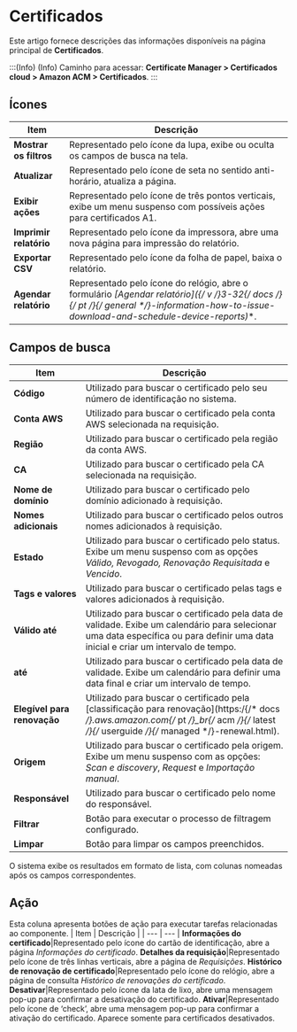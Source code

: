 # Certificados

Este artigo fornece descrições das informações disponíveis na página principal de **Certificados**.

:::(Info) (Info)
Caminho para acessar: **Certificate Manager > Certificados cloud > Amazon ACM > Certificados**.
:::

## Ícones

| Item | Descrição |
| --- | --- |
| **Mostrar os filtros** |Representado pelo ícone da lupa, exibe ou oculta os campos de busca na tela.|
| **Atualizar** |Representado pelo ícone de seta no sentido anti-horário, atualiza a página.|
| **Exibir ações** |Representado pelo ícone de três pontos verticais, exibe um menu suspenso com possíveis ações para certificados A1.|
| **Imprimir relatório** |Representado pelo ícone da impressora, abre uma nova página para impressão do relatório.|
| **Exportar CSV** |Representado pelo ícone da folha de papel, baixa o relatório.|
| **Agendar relatório** |Representado pelo ícone do relógio, abre o formulário **[Agendar relatório]({/* v */}3-32{/* docs */}{/* pt */}{/* general */}-information-how-to-issue-download-and-schedule-device-reports)**. |

## Campos de busca
| Item | Descrição |
| --- | --- |
**Código**|Utilizado para buscar o certificado pelo seu número de identificação no sistema.
**Conta AWS**|Utilizado para buscar o certificado pela conta AWS selecionada na requisição.
**Região**|Utilizado para buscar o certificado pela região da conta AWS.
**CA**|Utilizado para buscar o certificado pela CA selecionada na requisição.
**Nome de domínio**|Utilizado para buscar o certificado pelo domínio adicionado à requisição.
**Nomes adicionais**|Utilizado para buscar o certificado pelos outros nomes adicionados à requisição.
**Estado**|Utilizado para buscar o certificado pelo status. Exibe um menu suspenso com as opções *Válido, Revogado, Renovação Requisitada* e *Vencido*.
**Tags e valores**|Utilizado para buscar o certificado pelas tags e valores adicionados à requisição.
**Válido até**|Utilizado para buscar o certificado pela data de validade. Exibe um calendário para selecionar uma data específica ou para definir uma data inicial e criar um intervalo de tempo.
**até**|Utilizado para buscar o certificado pela data de validade. Exibe um calendário para definir uma data final e criar um intervalo de tempo.
**Elegível para renovação**|Utilizado para buscar o certificado pela [classificação para renovação](https:/{/* docs */}.aws.amazon.com{/* pt */}_br{/* acm */}{/* latest */}{/* userguide */}{/* managed */}-renewal.html). 
**Origem**|Utilizado para buscar o certificado pela origem. Exibe um menu suspenso com as opções: *Scan e discovery*, *Request* e *Importação manual*.
**Responsável**|Utilizado para buscar o certificado pelo nome do responsável.
**Filtrar**|Botão para executar o processo de filtragem configurado.
**Limpar**|Botão para limpar os campos preenchidos.

O sistema exibe os resultados em formato de lista, com colunas nomeadas após os campos correspondentes.

## Ação
Esta coluna apresenta botões de ação para executar tarefas relacionadas ao componente.
| Item | Descrição |
| --- | --- |
**Informações do certificado**|Representado pelo ícone do cartão de identificação, abre a página *Informações do certificado*.
**Detalhes da requisição**|Representado pelo ícone de três linhas verticais, abre a página de *Requisições*. 
**Histórico de renovação de certificado**|Representado pelo ícone do relógio, abre a página de consulta *Histórico de renovações do certificado*.
**Desativar**|Representado pelo ícone da lata de lixo, abre uma mensagem pop-up para confirmar a desativação do certificado.
**Ativar**|Representado pelo ícone de ‘check’, abre uma mensagem pop-up para confirmar a ativação do certificado. Aparece somente para certificados desativados.




